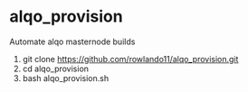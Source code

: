 # alqo_provision
Automate alqo masternode builds

1) git clone https://github.com/rowlando11/alqo_provision.git
2) cd alqo_provision
3) bash alqo_provision.sh


